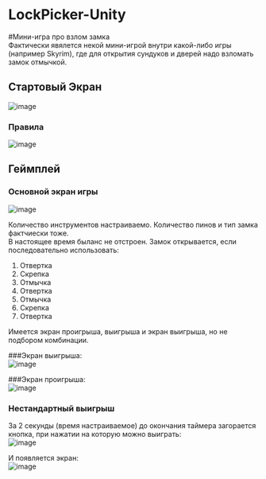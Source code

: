 # LockPicker-Unity  
#Мини-игра про взлом замка  
Фактически явялется некой мини-игрой внутри какой-либо игры (например Skyrim), где для открытия сундуков и дверей надо взломать замок отмычкой.  
  
##  Стартовый Экран  
![image](https://user-images.githubusercontent.com/36508387/121676934-71299380-cadf-11eb-91f3-229891752c4e.png)  
  
### Правила  
  
![image](https://user-images.githubusercontent.com/36508387/121672558-23f6f300-cada-11eb-99db-94048eba18c3.png)  
  
##  Геймплей  
  
### Основной экран игры  
![image](https://user-images.githubusercontent.com/36508387/121677593-48ee6480-cae0-11eb-9ddf-7368fb4a3bdc.png)  
  
Количество инструментов настраиваемо. Количество пинов и тип замка фактчиески тоже.  
В настоящее время быланс не отстроен. Замок открывается, если последовательно использовать:  
1. Отвертка  
2. Скрепка  
3. Отмычка  
4. Отвертка  
5. Отмычка  
6. Скрепка  
7. Отвертка  

Имеется экран проигрыша, выигрыша и экран выигрыша, но не подбором комбинации.  
  
###Экран выигрыша:  
![image](https://user-images.githubusercontent.com/36508387/121672945-936ce280-cada-11eb-8d49-288f9b6a1176.png)  
  
###Экран проигрыша:  
![image](https://user-images.githubusercontent.com/36508387/121673020-ab446680-cada-11eb-9050-0d8d286ba6b8.png) 
  
### Нестандартный выигрыш  
  
За 2 секунды (время настраиваемое) до окончания таймера загорается кнопка, при нажатии на которую можно выиграть:  
![image](https://user-images.githubusercontent.com/36508387/121673334-f8283d00-cada-11eb-9c8c-a372c38d677f.png)  
  
И появляется экран:  
![image](https://user-images.githubusercontent.com/36508387/121673453-168e3880-cadb-11eb-871f-df8d6b7b35e3.png)  
